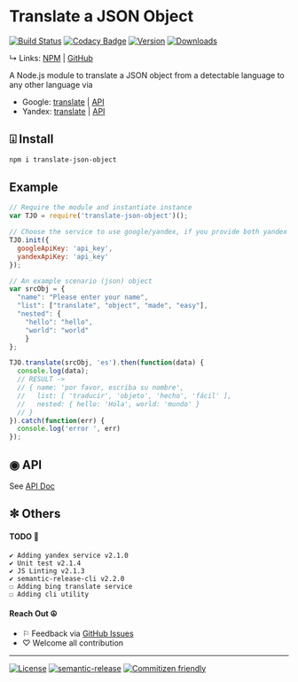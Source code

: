 # Translate a JSON Object
[![Build Status](https://travis-ci.org/KhaledMohamedP/translate-json-object.svg?branch=master)](https://travis-ci.org/KhaledMohamedP/translate-json-object) [![Codacy Badge](https://api.codacy.com/project/badge/Grade/fd5819795ed745d2b793787849b5400d)](https://www.codacy.com/app/khaledmohamedp/translate-json-object?utm_source=github.com&amp;utm_medium=referral&amp;utm_content=KhaledMohamedP/translate-json-object&amp;utm_campaign=Badge_Grade)  [![Version](https://img.shields.io/npm/v/translate-json-object.svg?style=flat)](https://www.npmjs.com/package/translate-json-object)   [![Downloads](http://img.shields.io/npm/dm/translate-json-object.svg?style=flat)](https://www.npmjs.com/package/translate-json-object)

↳ Links: [NPM](https://www.npmjs.com/package/translate-json-object) | [GitHub](https://github.com/KhaledMohamedP/translate-json-object)

A Node.js module to translate a JSON object from a detectable language to any other language via
* Google: [translate](https://translate.google.com/) | [API](https://cloud.google.com/translate/docs)
* Yandex: [translate](https://translate.yandex.com/) | [API](https://tech.yandex.com/translate/)

## ⍗ Install

```bash
npm i translate-json-object
```

## Example

```javascript
// Require the module and instantiate instance
var TJO = require('translate-json-object')();

// Choose the service to use google/yandex, if you provide both yandex will be used as the default
TJO.init({
  googleApiKey: 'api_key',
  yandexApiKey: 'api_key'
});

// An example scenario (json) object
var srcObj = {
  "name": "Please enter your name",
  "list": ["translate", "object", "made", "easy"],
  "nested": {
    "hello": "hello",
    "world": "world"
    }
};

TJO.translate(srcObj, 'es').then(function(data) {
  console.log(data);
  // RESULT ->
  // { name: 'por favor, escriba su nombre',
  //   list: [ 'traducir', 'objeto', 'hecho', 'fácil' ],
  //   nested: { hello: 'Hola', world: 'mundo' }
  // }
}).catch(function(err) {
  console.log('error ', err)
});

```
## ◉ API
See [API Doc](https://github.com/KhaledMohamedP/translate-json-object/blob/master/docs/api.md)

## ✼ Others

#### TODO 🔧
    ✔︎ Adding yandex service v2.1.0
    ✔︎ Unit test v2.1.4
    ✔︎ JS Linting v2.1.3
    ✔︎ semantic-release-cli v2.2.0
    ☐ Adding bing translate service
    ☐ Adding cli utility

#### Reach Out ☮
* ⚐ Feedback via [GitHub Issues](https://github.com/KhaledMohamedP/translate-json-object/issues)
* ♡ Welcome all contribution

____

[![License](https://img.shields.io/npm/l/translate-json-object.svg?style=flat)](https://www.npmjs.com/package/translate-json-object) [![semantic-release](https://img.shields.io/badge/%20%20%F0%9F%93%A6%F0%9F%9A%80-semantic--release-e10079.svg)](https://github.com/semantic-release/semantic-release) [![Commitizen friendly](https://img.shields.io/badge/commitizen-friendly-brightgreen.svg)](http://commitizen.github.io/cz-cli/)  
